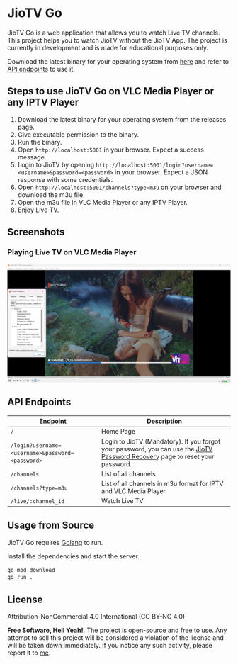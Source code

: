 # JioTV Go

JioTV Go is a web application that allows you to watch Live TV channels. This project helps you to watch JioTV without the JioTV App. The project is currently in development and is made for educational purposes only.

Download the latest binary for your operating system from [here](https://github.com/rabilrbl/jiotv_go/releases/latest) and refer to [API endpoints](#api-endpoints) to use it.

## Steps to use JioTV Go on VLC Media Player or any IPTV Player

1. Download the latest binary for your operating system from the releases page.
2. Give executable permission to the binary.
3. Run the binary.
4. Open `http://localhost:5001` in your browser. Expect a success message.
5. Login to JioTV by opening `http://localhost:5001/login?username=<username>&password=<password>` in your browser. Expect a JSON response with some credentials.
6. Open `http://localhost:5001/channels?type=m3u` on your browser and download the m3u file.
7. Open the m3u file in VLC Media Player or any IPTV Player.
8. Enjoy Live TV.

## Screenshots

### Playing Live TV on VLC Media Player

![Playing Live TV on VLC Media Player](./assets/image.png)

## API Endpoints

| Endpoint | Description |
| --- | --- |
| `/` | Home Page |
| `/login?username=<username>&password=<password>` | Login to JioTV (Mandatory). If you forgot your password, you can use the [JioTV Password Recovery](https://www.jio.com/selfcare/signup/forgot-password) page to reset your password. |
| `/channels` | List of all channels |
| `/channels?type=m3u` | List of all channels in m3u format for IPTV and VLC Media Player |
| `/live/:channel_id` | Watch Live TV |

## Usage from Source

JioTV Go requires [Golang](https://golang.org/) to run.

Install the dependencies and start the server.

```sh
go mod download
go run .
```

## License

Attribution-NonCommercial 4.0 International (CC BY-NC 4.0)

**Free Software, Hell Yeah!**. The project is open-source and free to use. Any attempt to sell this project will be considered a violation of the license and will be taken down immediately. If you notice any such activity, please report it to [me](mailto:rabil@rbls.eu.org).
